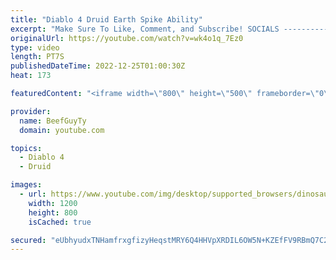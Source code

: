 ```yaml
---
title: "Diablo 4 Druid Earth Spike Ability"
excerpt: "Make Sure To Like, Comment, and Subscribe! SOCIALS ---------------------------------------------- Join Our ..."
originalUrl: https://youtube.com/watch?v=wk4o1q_7Ez0
type: video
length: PT7S
publishedDateTime: 2022-12-25T01:00:30Z
heat: 173

featuredContent: "<iframe width=\"800\" height=\"500\" frameborder=\"0\" src=\"https://www.youtube.com/embed/wk4o1q_7Ez0\" allow=\"accelerometer; autoplay; encrypted-media; gyroscope; picture-in-picture\" allowfullscreen></iframe>"

provider:
  name: BeefGuyTy
  domain: youtube.com

topics:
  - Diablo 4
  - Druid

images:
  - url: https://www.youtube.com/img/desktop/supported_browsers/dinosaur.png
    width: 1200
    height: 800
    isCached: true

secured: "eUbhyudxTNHamfrxgfizyHeqstMRY6Q4HHVpXRDIL6OW5N+KZEfFV9RBmQ7C2iRxpss91jdNv2AeT3xZr/2d4T+puXXbiua/rY5YMIVBL7eABvOLF+nOfsD+o/VjWULV/3pimSufJJ7WX4FRTE+B6IxD0aYKCeuxHfaSb2cem/2kgnHm4H+A03JgmOK66bnHMhf8obdC8NBYXbcSwykXWR5XLyWSgZbcVLL293sLSFof3HIb06w3sQmdwkL3A4aNWc357qBWwFScWzkzUuMknZhdoNzENbVdtYBx6Wpf60DWw8qFhQ0HpUG7O7KtR8zgS0uLthKKB3HWa/tT/GLEkQVwCcUSTy8VRLJiIHkDqx0B5tKALyiaUnQKt/3wwMR48cF5W1SaXPGD1bgvIRuHDc0v1dyKJ4v2ncEsbAGZRMk=;U2HvqrnAN7haH4/oZfFg6A=="
---
```



